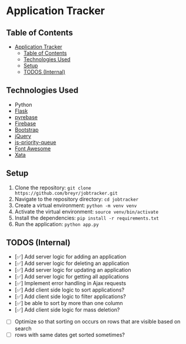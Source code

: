 # Application Tracker

## Table of Contents

- [Application Tracker](#application-tracker)
  - [Table of Contents](#table-of-contents)
  - [Technologies Used](#technologies-used)
  - [Setup](#setup)
  - [TODOS (Internal)](#todos-internal)

## Technologies Used

- Python
- [Flask](https://flask.palletsprojects.com/en/3.0.x/)
- [pyrebase](https://github.com/nhorvath/Pyrebase4)
- [Firebase](https://firebase.google.com/)
- [Bootstrap](https://getbootstrap.com/)
- [jQuery](https://jquery.com/)
- [js-priority-queue](https://www.jsdelivr.com/package/npm/js-priority-queue)
- [Font Awesome](https://fontawesome.com/)
- [Xata](https://xata.io/)

## Setup

1. Clone the repository: `git clone https://github.com/breyr/jobtracker.git`
2. Navigate to the repository directory: `cd jobtracker`
3. Create a virtual environment: `python -m venv venv`
4. Activate the virtual environment: `source venv/bin/activate`
5. Install the dependencies: `pip install -r requirements.txt`
6. Run the application: `python app.py`

## TODOS (Internal)

- [✅] Add server logic for adding an application
- [✅] Add server logic for deleting an application
- [✅] Add server logic for updating an application
- [✅] Add server logic for getting all applications
- [✅] Implement error handling in Ajax requests
- [✅] Add client side logic to sort applications?
- [✅] Add client side logic to filter applications?
- [✅] be able to sort by more than one column
- [✅] Add client side logic for mass deletion?
- [ ] Optimize so that sorting on occurs on rows that are visible based on search
- [ ] rows with same dates get sorted sometimes?
